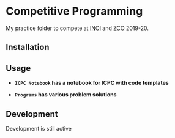 # Competitive Programming

My practice folder to compete at [INOI](https://www.iarcs.org.in/inoi/) and [ZCO](https://www.iarcs.org.in/inoi/current.php#zco2019) 2019-20.

## Installation



## Usage

* **`ICPC Notebook` has a notebook for ICPC with code templates**

* **`Programs` has various problem solutions**

## Development

Development is still active
